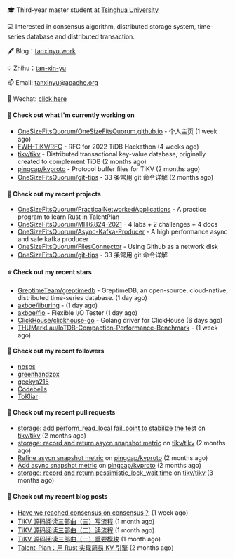 🎓 Third-year master student at [Tsinghua University](https://www.tsinghua.edu.cn/)

💻 Interested in consensus algorithm, distributed storage system, time-series database and distributed transaction.

🖋 Blog：[tanxinyu.work](https://tanxinyu.work)

💡 Zhihu：[tan-xin-yu](https://www.zhihu.com/people/tan-xin-yu-22)

📫 Email: [tanxinyu@apache.org](mailto:tanxinyu@apache.org)

💬 Wechat: [click here](https://github.com/LebronAl/LebronAl/issues/1)

#### 👷 Check out what I'm currently working on

- [OneSizeFitsQuorum/OneSizeFitsQuorum.github.io](https://github.com/OneSizeFitsQuorum/OneSizeFitsQuorum.github.io) - 个人主页 (1 week ago)
- [FWH-TiKV/RFC](https://github.com/FWH-TiKV/RFC) - RFC for 2022 TiDB Hackathon (4 weeks ago)
- [tikv/tikv](https://github.com/tikv/tikv) - Distributed transactional key-value database, originally created to complement TiDB (2 months ago)
- [pingcap/kvproto](https://github.com/pingcap/kvproto) - Protocol buffer files for TiKV (2 months ago)
- [OneSizeFitsQuorum/git-tips](https://github.com/OneSizeFitsQuorum/git-tips) - 33 条常用 git 命令详解 (2 months ago)

#### 🌱 Check out my recent projects

- [OneSizeFitsQuorum/PracticalNetworkedApplications](https://github.com/OneSizeFitsQuorum/PracticalNetworkedApplications) - A practice program to learn Rust in TalentPlan
- [OneSizeFitsQuorum/MIT6.824-2021](https://github.com/OneSizeFitsQuorum/MIT6.824-2021) - 4 labs &#43; 2 challenges &#43; 4 docs
- [OneSizeFitsQuorum/Async-Kafka-Producer](https://github.com/OneSizeFitsQuorum/Async-Kafka-Producer) - A high performance async and safe kafka producer
- [OneSizeFitsQuorum/FilesConnector](https://github.com/OneSizeFitsQuorum/FilesConnector) - Using Github as a network disk
- [OneSizeFitsQuorum/git-tips](https://github.com/OneSizeFitsQuorum/git-tips) - 33 条常用 git 命令详解

#### ⭐ Check out my recent stars

- [GreptimeTeam/greptimedb](https://github.com/GreptimeTeam/greptimedb) - GreptimeDB, an open-source, cloud-native, distributed time-series database. (1 day ago)
- [axboe/liburing](https://github.com/axboe/liburing) -  (1 day ago)
- [axboe/fio](https://github.com/axboe/fio) - Flexible I/O Tester (1 day ago)
- [ClickHouse/clickhouse-go](https://github.com/ClickHouse/clickhouse-go) - Golang driver for ClickHouse (6 days ago)
- [THUMarkLau/IoTDB-Compaction-Performance-Benchmark](https://github.com/THUMarkLau/IoTDB-Compaction-Performance-Benchmark) -  (1 week ago)

#### 👯 Check out my recent followers

- [nbsps](https://github.com/nbsps)
- [greenhandzpx](https://github.com/greenhandzpx)
- [geekya215](https://github.com/geekya215)
- [Codebells](https://github.com/Codebells)
- [ToKliar](https://github.com/ToKliar)

#### 🔨 Check out my recent pull requests

- [storage: add perform_read_local fail_point  to stabilize the test](https://github.com/tikv/tikv/pull/13427) on [tikv/tikv](https://github.com/tikv/tikv) (2 months ago)
- [storage: record and return asycn snapshot metric](https://github.com/tikv/tikv/pull/13358) on [tikv/tikv](https://github.com/tikv/tikv) (2 months ago)
- [Refine asycn snapshot metric](https://github.com/pingcap/kvproto/pull/978) on [pingcap/kvproto](https://github.com/pingcap/kvproto) (2 months ago)
- [Add async snapshot metric](https://github.com/pingcap/kvproto/pull/974) on [pingcap/kvproto](https://github.com/pingcap/kvproto) (2 months ago)
- [storage: record and return pessimistic_lock_wait time](https://github.com/tikv/tikv/pull/13309) on [tikv/tikv](https://github.com/tikv/tikv) (3 months ago)

#### 📜 Check out my recent blog posts

- [Have we reached consensus on consensus？](https://tanxinyu.work/have-we-reached-consensus-on-consensus/) (1 week ago)
- [TiKV 源码阅读三部曲（三）写流程](https://tanxinyu.work/tikv-source-code-reading-write/) (1 month ago)
- [TiKV 源码阅读三部曲（二）读流程](https://tanxinyu.work/tikv-source-code-reading-read/) (1 month ago)
- [TiKV 源码阅读三部曲（一）重要模块](https://tanxinyu.work/tikv-source-code-reading-module/) (1 month ago)
- [Talent-Plan：用 Rust 实现简易 KV 引擎](https://tanxinyu.work/naive-kvengine-in-rust/) (2 months ago)
